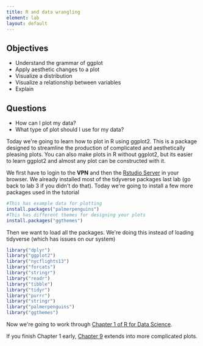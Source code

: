 ```yaml
---
title: R and data wrangling
element: lab
layout: default
---
```


## Objectives

- Understand the grammar of ggplot
- Apply aesthetic changes to a plot
- Visualize a distribution
- Visualize a relationship between variables
- Explain

## Questions

- How can I plot my data?
- What type of plot should I use for my data?


Today we're going to learn how to plot in R using ggplot2.
This is a package designed to streamline the production 
of complicated and aesthetically pleasing plots. You can also
make plots in R without ggplot2, but its easier to learn ggplot2 
and almost any plot can be constructed with it.

We first have to login to the <b>VPN</b> and then the [Rstudio Server](https://indri.rcs.uvic.ca/)
in your browser. We already installed most of the tidyverse packages
last lab (go back to lab 3 if you didn't do that). Today we're going to install
a few more packages used in the tutorial

```R
#This has example data for plotting
install.packages("palmerpenguins")
#This has different themes for designing your plots
install.packages("ggthemes")

```

Then we want to load all the packages. We're doing this instead of loading
tidyverse (which has issues on our system)

```R
library("dplyr")
library("ggplot2")
library("nycflights13")
library("forcats")
library("stringr")
library("readr")
library("tibble")
library("tidyr")
library("purrr")
library("stringr")
library("palmerpenguins")
library("ggthemes")
```

Now we're going to work through [Chapter 1 of R for Data Science](https://r4ds.hadley.nz/data-visualize).

If you finish Chapter 1 early, [Chapter 9](https://r4ds.hadley.nz/layers) 
extends into more complicated plots.

